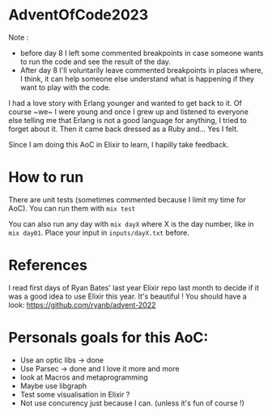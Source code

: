 # AdventOfCode2023

Note :
- before day 8 I left some commented breakpoints in case someone wants to run the code and see the result of the day.
- After day 8 I'll voluntarily leave commented breakpoints in places where, I think, it can help someone else understand what is happening if they want to play with the code.

I had a love story with Erlang younger and wanted to get back to it. Of course ~we~ I were young and once I grew up and listened to everyone else telling me that Erlang is not a good language for anything, I tried to forget about it. Then it came back dressed as a Ruby and... Yes I felt.

Since I am doing this AoC in Elixir to learn, I hapilly take feedback.

# How to run

There are unit tests (sometimes commented because I limit my time for AoC). You can run them with `mix test`

You can also run any day with `mix dayX` where X is the day number, like in `mix day01`. Place your input in `inputs/dayX.txt` before.

# References
I read first days of Ryan Bates' last year Elixir repo last month to decide if it was a good idea to use Elixir this year. It's beautiful ! You should have a look: https://github.com/ryanb/advent-2022

# Personals goals for this AoC:

- Use an optic libs -> done
- Use Parsec -> done and I love it more and more
- look at Macros and metaprogramming
- Maybe use libgraph
- Test some visualisation in Elixir ?
- Not use concurency just because I can. (unless it's fun of course !)



